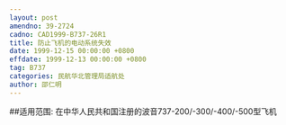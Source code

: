```yaml
---
layout: post
amendno: 39-2724
cadno: CAD1999-B737-26R1
title: 防止飞机的电动系统失效
date: 1999-12-15 00:00:00 +0800
effdate: 1999-12-13 00:00:00 +0800
tag: B737
categories: 民航华北管理局适航处
author: 邵仁明
---
```


##适用范围:
在中华人民共和国注册的波音737-200/-300/-400/-500型飞机

